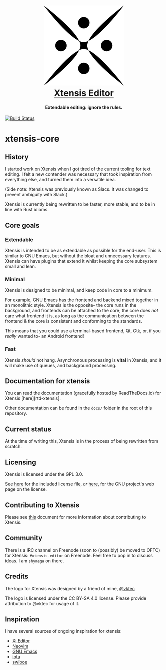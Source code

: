 <h1 align="center">
   <a href="https://github.com/xtensis-editor/xtensis-core">
    <img src="media/logos/PNG/xtensis-256.png" alt="Xtensis Editor" width="256" height="256"/>
    </a><br>
    <a href="https://github.com/xtensis-editor/xtensis-core">Xtensis Editor</a>
</h1>

<h4 align="center">Extendable editing: ignore the rules.</h4>

[![Build Status][jenkins-ci-status]][jenkins-ci]

# xtensis-core

## History

I started work on Xtensis when I got tired of the current tooling for
text editing. I felt a new contender was necessary that took
inspiration from everything else, and turned them into a versatile
idea.

(Side note: Xtensis was previously known as Slacs. It was changed to prevent
ambiguity with Slack.)

Xtensis is currently being rewritten to be faster, more stable, and to
be in line with Rust idioms.

## Core goals

### Extendable

Xtensis is intended to be as extendable as possible for the
end-user. This is similar to GNU Emacs, but without the bloat and
unnecessary features. Xtensis can have plugins that extend it whilst
keeping the core subsystem small and lean.

### Minimal

Xtensis is designed to be minimal, and keep code in core to a minimum.

For example, GNU Emacs has the frontend and backend mixed together in
an monolithic style. Xtensis is the opposite- the core runs in the
background, and frontends can be attached to the core; the core does
_not_ care what frontend it is, as long as the communication between
the frontend & the core is consistent and conforming to the standards.

This means that you could use a terminal-based frontend, Qt, Gtk, or,
if you _really_ wanted to- an Android frontend!

### Fast

Xtensis _should_ not hang. Asynchronous processing is **vital** in
Xtensis, and it will make use of queues, and background processing.

## Documentation for xtensis

You can read the documentation (gracefully hosted by ReadTheDocs.io)
for Xtensis [here][rtd-xtensis].

Other documentation can be found in the `docs/` folder in the root of
this repository.

## Current status

At the time of writing this, Xtensis is in the process of being
rewritten from scratch.

## Licensing

Xtensis is licensed under the GPL 3.0.

See [here][GPL-3] for the included license file,
*or* [here][GPL-3-EXT], for the GNU project's web page on the license.

## Contributing to Xtensis

Please see [this][contributing] document for more information about
contributing to Xtensis.

## Community

There is a IRC channel on Freenode (soon to (possibly) be moved to
OFTC) for Xtensis: `#xtensis-editor` on Freenode. Feel free to pop in
to discuss ideas. I am `shymega` on there.

## Credits

The logo for Xtensis was designed by a friend of mine, [@vktec][vktec]

The logo is licensed under the CC BY-SA 4.0 license. Please provide
attribution to @vktec for usage of it.

## Inspiration

I have several sources of ongoing inspiration for xtensis:

- [Xi Editor][xi]
- [Neovim][neovim]
- [GNU Emacs][emacs]
- [iota][iota]
- [swiboe][swiboe]

[travis-ci-status]: https://img.shields.io/travis/xtensis-editor/xtensis.svg
[travis-ci]: https://travis-ci.org/xtensis-editor/xtensis-core

[jenkins-ci-status]: https://ci.shymega.org.uk/buildStatus/icon?job=xtensis-core
[jenkins-ci]: https://ci.shymega.org.uk/job/xtensis-core/

[GPL-3-EXT]: https://www.gnu.org/licenses/gpl.html
[GPL-3]: /LICENSE

[contributing]: /.github/CONTRIBUTING.md

[vktec]: https://github.com/vktec

[xi]: https://github.com/google/xi-editor
[neovim]: https://neovim.io
[emacs]: https://www.gnu.org/software/emacs
[iota]: https://github.com/gchp/iota
[swiboe]: https://github.com/swiboe/swiboe
